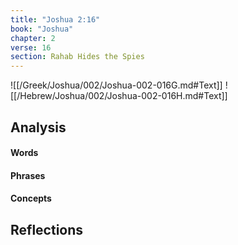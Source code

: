```yaml
---
title: "Joshua 2:16"
book: "Joshua"
chapter: 2
verse: 16
section: Rahab Hides the Spies
---
```

![[/Greek/Joshua/002/Joshua-002-016G.md#Text]]
![[/Hebrew/Joshua/002/Joshua-002-016H.md#Text]]

## Analysis

#### Words

#### Phrases

#### Concepts

## Reflections
